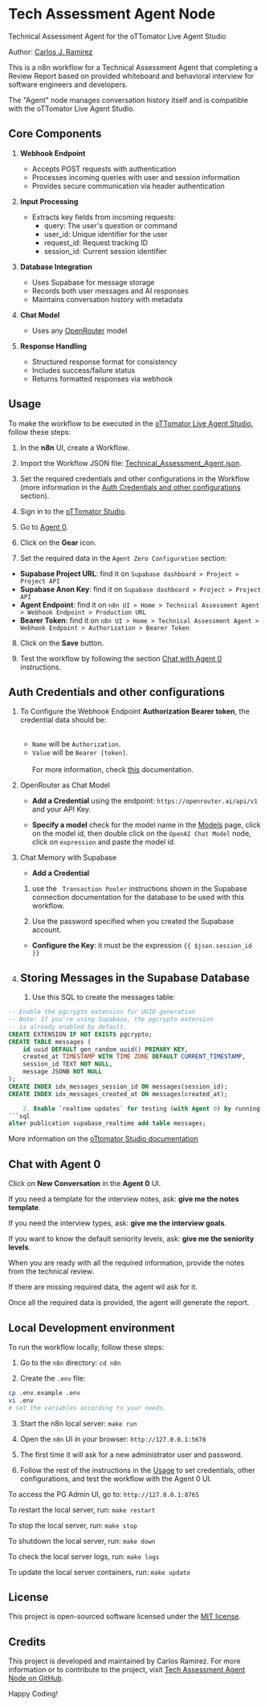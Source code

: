 # Tech Assessment Agent Node

Technical Assessment Agent for the oTTomator Live Agent Studio

Author: [Carlos J. Ramirez](https://www.carlosjramirez.com)

This is a n8n workflow for a Technical Assessment Agent that completing a Review Report based on provided whiteboard and behavioral interview for software engineers and developers.

The "Agent" node manages conversation history itself and is compatible with the oTTomator Live Agent Studio.

## Core Components

1. **Webhook Endpoint**
   - Accepts POST requests with authentication
   - Processes incoming queries with user and session information
   - Provides secure communication via header authentication

2. **Input Processing**
   - Extracts key fields from incoming requests:
     - query: The user's question or command
     - user_id: Unique identifier for the user
     - request_id: Request tracking ID
     - session_id: Current session identifier

3. **Database Integration**
   - Uses Supabase for message storage
   - Records both user messages and AI responses
   - Maintains conversation history with metadata

4. **Chat Model**
   - Uses any [OpenRouter](https://openrouter.ai/models) model

5. **Response Handling**
   - Structured response format for consistency
   - Includes success/failure status
   - Returns formatted responses via webhook

## Usage

To make the workflow to be executed in the [oTTomator Live Agent Studio](https://studio.ottomator.ai), follow these steps:

1. In the **n8n** UI, create a Workflow.

2. Import the Workflow JSON file: [Technical_Assessment_Agent.json](n8n/workflow/Technical_Assessment_Agent.json).

3. Set the required credentials and other configurations in the Workflow (more information in the [Auth Credentials and other configurations](#auth-credentials-and-other-configurations) section).

4. Sign in to the [oTTomator Studio](https://studio.ottomator.ai).

5. Go to [Agent 0](https://studio.ottomator.ai/agent/0).

6. Click on the **Gear** icon.

7. Set the required data in the `Agent Zero Configuration` section:

* **Supabase Project URL**: find it on `Supabase dashboard > Project > Project API`
* **Supabase Anon Key**: find it on `Supabase dashboard > Project > Project API`
* **Agent Endpoint**: find it on `n8n UI > Home > Technical Assessment Agent > Webhook Endpoint > Production URL`
* **Bearer Token**: find it on `n8n UI > Home > Technical Assessment Agent > Webhook Endpoint > Authorization > Bearer Token`

8. Click on the **Save** button.

9. Test the workflow by following the section [Chat with Agent 0](#chat-with-agent-0) instructions.

## Auth Credentials and other configurations

1. To Configure the Webhook Endpoint **Authorization Bearer token**, the credential data should be:<br/><br/>
    * `Name` will be `Authorization`.
    * `Value` will be `Bearer [token]`.<br/><br/>
    For more information, check [this](https://docs.n8n.io/integrations/builtin/credentials/httprequest) documentation.

2. OpenRouter as Chat Model

    * **Add a Credential** using the endpoint: `https://openrouter.ai/api/v1` and your API Key.

    * **Specify a model** check for the model name in the [Models](https://openrouter.ai/models) page, click on the model id, then double click on the `OpenAI Chat Model` node, click on `expression` and paste the model id.

3. Chat Memory with Supabase 

    * **Add a Credential**
    
    1. use the ` Transaction Pooler` instructions shown in the Supabase connection documentation for the database to be used with this workflow. 
    
    2. Use the password specified when you created the Supabase account.

    * **Configure the Key**: it must be the expression
`{{ $json.session_id }}`

4. ## Storing Messages in the Supabase Database

    1. Use this SQL to create the messages table:
```sql
-- Enable the pgcrypto extension for UUID generation
-- Note: If you're using Supabase, the pgcrypto extension
-- is already enabled by default.
CREATE EXTENSION IF NOT EXISTS pgcrypto;
CREATE TABLE messages (
    id uuid DEFAULT gen_random_uuid() PRIMARY KEY,
    created_at TIMESTAMP WITH TIME ZONE DEFAULT CURRENT_TIMESTAMP,
    session_id TEXT NOT NULL,
    message JSONB NOT NULL
);
CREATE INDEX idx_messages_session_id ON messages(session_id);
CREATE INDEX idx_messages_created_at ON messages(created_at);

    2. Enable `realtime updates` for testing (with Agent 0) by running this SQL command:
```sql
alter publication supabase_realtime add table messages;
```
More information on the [oTtomator Studio documentation](https://studio.ottomator.ai/guide)

## Chat with Agent 0

Click on **New Conversation** in the **Agent 0** UI.

If you need a template for the interview notes, ask: **give me the notes template**.

If you need the interview types, ask: **give me the interview goals**.

If you want to know the default seniority levels, ask: **give me the seniority levels**.

When you are ready with all the required information, provide the notes from the technical review.

If there are missing required data, the agent wil ask for it.

Once all the required data is provided, the agent will generate the report.

## Local Development environment

To run the workflow locally, follow these steps:

1. Go to the `n8n` directory: `cd n8n`

2. Create the `.env` file:

```bash
cp .env.example .env
vi .env
# set the variables according to your needs.
```

3. Start the n8n local server: `make run`

4. Open the `n8n` UI in your browser: `http://127.0.0.1:5678`

5. The first time it will ask for a new administrator user and password.

6. Follow the rest of the instructions in the [Usage](#usage) to set credentials, other configurations, and test the workflow with the Agent 0 UI.

To access the PG Admin UI, go to: `http://127.0.0.1:8765`

To restart the local server, run: `make restart`

To stop the local server, run: `make stop`

To shutdown the local server, run: `make down`

To check the local server logs, run: `make logs`

To update the local server containers, run: `make update`

## License

This project is open-sourced software licensed under the [MIT license](LICENSE).

## Credits

This project is developed and maintained by Carlos Ramirez. For more information or to contribute to the project, visit [Tech Assessment Agent Node on GitHub](https://github.com/tomkat-cr/tech-assessment-agent).

Happy Coding!